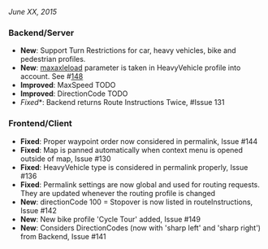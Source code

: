 *June XX, 2015*

### Backend/Server ###

-  **New**: Support Turn Restrictions for car, heavy vehicles, bike and pedestrian profiles.
-  **New**: [maxaxleload](http://wiki.openstreetmap.org/wiki/Key:maxaxleload) parameter is taken in HeavyVehicle profile into account. See #[148](https://github.com/GIScience/openrouteservice/issues/148)
-  **Improved**: MaxSpeed TODO
-  **Improved**: DirectionCode TODO
-  *Fixed**: Backend returns Route Instructions Twice, #Issue 131
  
### Frontend/Client ### 

-  **Fixed**: Proper waypoint order now considered in permalink, Issue #144
-  **Fixed**: Map is panned automatically when context menu is opened outside of map, Issue #130
-  **Fixed**: HeavyVehicle type is considered in permalink properly, Issue #136
-  **Fixed**: Permalink settings are now global and used for routing requests. They are updated whenever the routing profile is changed
-  **New**: directionCode 100 = Stopover is now listed in routeInstructions, Issue #142
-  **New**: New bike profile 'Cycle Tour' added, Issue #149
-  **New**: Considers DirectionCodes (now with 'sharp left' and 'sharp right') from Backend, Issue #141


